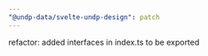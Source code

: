 ```yaml
---
"@undp-data/svelte-undp-design": patch
---
```


refactor: added interfaces in index.ts to be exported
